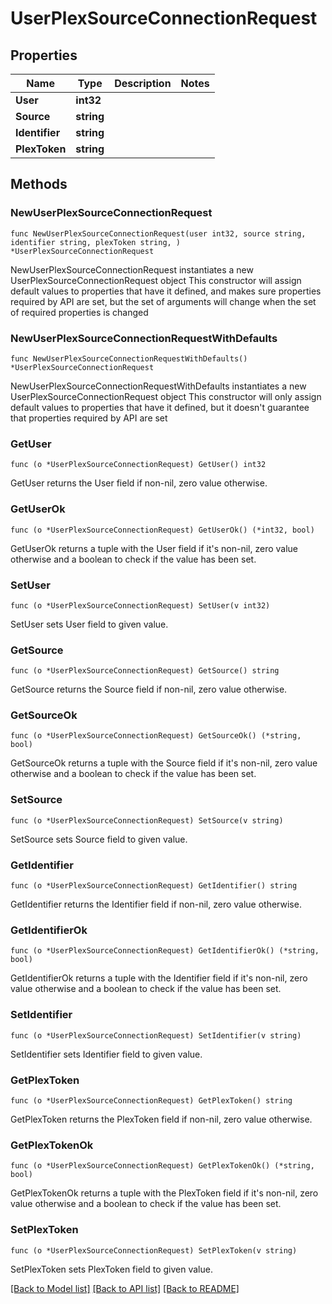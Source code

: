 # UserPlexSourceConnectionRequest

## Properties

Name | Type | Description | Notes
------------ | ------------- | ------------- | -------------
**User** | **int32** |  | 
**Source** | **string** |  | 
**Identifier** | **string** |  | 
**PlexToken** | **string** |  | 

## Methods

### NewUserPlexSourceConnectionRequest

`func NewUserPlexSourceConnectionRequest(user int32, source string, identifier string, plexToken string, ) *UserPlexSourceConnectionRequest`

NewUserPlexSourceConnectionRequest instantiates a new UserPlexSourceConnectionRequest object
This constructor will assign default values to properties that have it defined,
and makes sure properties required by API are set, but the set of arguments
will change when the set of required properties is changed

### NewUserPlexSourceConnectionRequestWithDefaults

`func NewUserPlexSourceConnectionRequestWithDefaults() *UserPlexSourceConnectionRequest`

NewUserPlexSourceConnectionRequestWithDefaults instantiates a new UserPlexSourceConnectionRequest object
This constructor will only assign default values to properties that have it defined,
but it doesn't guarantee that properties required by API are set

### GetUser

`func (o *UserPlexSourceConnectionRequest) GetUser() int32`

GetUser returns the User field if non-nil, zero value otherwise.

### GetUserOk

`func (o *UserPlexSourceConnectionRequest) GetUserOk() (*int32, bool)`

GetUserOk returns a tuple with the User field if it's non-nil, zero value otherwise
and a boolean to check if the value has been set.

### SetUser

`func (o *UserPlexSourceConnectionRequest) SetUser(v int32)`

SetUser sets User field to given value.


### GetSource

`func (o *UserPlexSourceConnectionRequest) GetSource() string`

GetSource returns the Source field if non-nil, zero value otherwise.

### GetSourceOk

`func (o *UserPlexSourceConnectionRequest) GetSourceOk() (*string, bool)`

GetSourceOk returns a tuple with the Source field if it's non-nil, zero value otherwise
and a boolean to check if the value has been set.

### SetSource

`func (o *UserPlexSourceConnectionRequest) SetSource(v string)`

SetSource sets Source field to given value.


### GetIdentifier

`func (o *UserPlexSourceConnectionRequest) GetIdentifier() string`

GetIdentifier returns the Identifier field if non-nil, zero value otherwise.

### GetIdentifierOk

`func (o *UserPlexSourceConnectionRequest) GetIdentifierOk() (*string, bool)`

GetIdentifierOk returns a tuple with the Identifier field if it's non-nil, zero value otherwise
and a boolean to check if the value has been set.

### SetIdentifier

`func (o *UserPlexSourceConnectionRequest) SetIdentifier(v string)`

SetIdentifier sets Identifier field to given value.


### GetPlexToken

`func (o *UserPlexSourceConnectionRequest) GetPlexToken() string`

GetPlexToken returns the PlexToken field if non-nil, zero value otherwise.

### GetPlexTokenOk

`func (o *UserPlexSourceConnectionRequest) GetPlexTokenOk() (*string, bool)`

GetPlexTokenOk returns a tuple with the PlexToken field if it's non-nil, zero value otherwise
and a boolean to check if the value has been set.

### SetPlexToken

`func (o *UserPlexSourceConnectionRequest) SetPlexToken(v string)`

SetPlexToken sets PlexToken field to given value.



[[Back to Model list]](../README.md#documentation-for-models) [[Back to API list]](../README.md#documentation-for-api-endpoints) [[Back to README]](../README.md)


